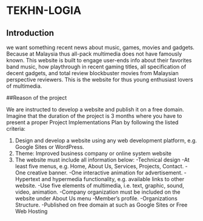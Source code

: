 # TEKHN-LOGIA

## Introduction 

we want something recent news about music, games, movies and gadgets. Because at Malaysia thus all-pack multimedia does not have famously known. This website is built to engage user-ends info about their favorites band music, how playthrough in recent gaming titles, all specification of decent gadgets, and total review blockbuster movies from Malaysian perspective reviewers. This is the website for thus young enthusiast lovers of multimedia.

##Reason of the project 

We are instructed to develop a website and publish it on a free domain. Imagine that the duration of the project is 3 months where you have to present a proper Project Implementations Plan by
following the listed criteria:

1. Design and develop a website using any web development platform, e.g. Google Sites or
WordPress.
2. Theme: Improved business company or online system website
3. The website must include all information below:
  -Technical design
    -At least five menus, e.g. Home, About Us, Services, Projects, Contact.
    -One creative banner.
    -One interactive animation for advertisement.
    -Hypertext and hypermedia functionality, e.g. available links to other website.
    -Use five elements of multimedia, i.e. text, graphic, sound, video, animation.
  -Company organization must be included on the website under About Us menu
    -Member’s profile.
    -Organizations Structure.
  -Published on free domain at such as Google Sites or Free Web Hosting
